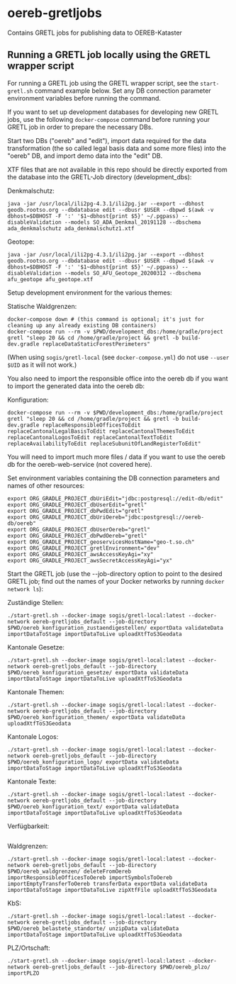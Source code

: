 # oereb-gretljobs

Contains GRETL jobs for publishing data to OEREB-Kataster

## Running a GRETL job locally using the GRETL wrapper script

For running a GRETL job using the GRETL wrapper script, see the `start-gretl.sh` command example below. Set any DB connection parameter environment variables before running the command.

If you want to set up development databases for developing new GRETL jobs, use the following `docker-compose` command before running your GRETL job in order to prepare the necessary DBs.

Start two DBs ("oereb" and "edit"), import data required for the data transformation (the so called legal basis data and some more files) into the "oereb" DB, and import demo data into the "edit" DB.

XTF files that are not available in this repo should be directly exported from the database into the GRETL-Job directory (development_dbs):

Denkmalschutz:
```
java -jar /usr/local/ili2pg-4.3.1/ili2pg.jar --export --dbhost geodb.rootso.org --dbdatabase edit --dbusr $USER --dbpwd $(awk -v dbhost=$DBHOST -F ':' '$1~dbhost{print $5}' ~/.pgpass) --disableValidation --models SO_ADA_Denkmal_20191128 --dbschema ada_denkmalschutz ada_denkmalschutz1.xtf
```

Geotope:
```
java -jar /usr/local/ili2pg-4.3.1/ili2pg.jar --export --dbhost geodb.rootso.org --dbdatabase edit --dbusr $USER --dbpwd $(awk -v dbhost=$DBHOST -F ':' '$1~dbhost{print $5}' ~/.pgpass) --disableValidation --models SO_AFU_Geotope_20200312 --dbschema afu_geotope afu_geotope.xtf
```

Setup development environment for the various themes:

Statische Waldgrenzen:
``` 
docker-compose down # (this command is optional; it's just for cleaning up any already existing DB containers)
docker-compose run --rm -v $PWD/development_dbs:/home/gradle/project gretl "sleep 20 && cd /home/gradle/project && gretl -b build-dev.gradle replaceDataStaticForestPerimeters"
```

(When using `sogis/gretl-local` (see `docker-compose.yml`) do not use `--user $UID` as it will not work.)

You also need to import the responsible office into the oereb db if you want to import the generated data into the oereb db:

Konfiguration:
```
docker-compose run --rm -v $PWD/development_dbs:/home/gradle/project gretl "sleep 20 && cd /home/gradle/project && gretl -b build-dev.gradle replaceResponsibleOfficesToEdit replaceCantonalLegalBasisToEdit replaceCantonalThemesToEdit replaceCantonalLogosToEdit replaceCantonalTextToEdit replaceAvailabilityToEdit replaceSubunitOfLandRegisterToEdit"
```

You will need to import much more files / data if you want to use the oereb db for the oereb-web-service (not covered here).

Set environment variables containing the DB connection parameters and names of other resources:
```
export ORG_GRADLE_PROJECT_dbUriEdit="jdbc:postgresql://edit-db/edit"
export ORG_GRADLE_PROJECT_dbUserEdit="gretl"
export ORG_GRADLE_PROJECT_dbPwdEdit="gretl"
export ORG_GRADLE_PROJECT_dbUriOereb="jdbc:postgresql://oereb-db/oereb"
export ORG_GRADLE_PROJECT_dbUserOereb="gretl"
export ORG_GRADLE_PROJECT_dbPwdOereb="gretl"
export ORG_GRADLE_PROJECT_geoservicesHostName="geo-t.so.ch"
export ORG_GRADLE_PROJECT_gretlEnvironment="dev"
export ORG_GRADLE_PROJECT_awsAccessKeyAgi="xy"
export ORG_GRADLE_PROJECT_awsSecretAccessKeyAgi="yx"
```

Start the GRETL job (use the --job-directory option to point to the desired GRETL job; find out the names of your Docker networks by running `docker network ls`):

Zuständige Stellen:
```
./start-gretl.sh --docker-image sogis/gretl-local:latest --docker-network oereb-gretljobs_default --job-directory $PWD/oereb_konfiguration_zustaendigestellen/ exportData validateData importDataToStage importDataToLive uploadXtfToS3Geodata
```

Kantonale Gesetze:
```
./start-gretl.sh --docker-image sogis/gretl-local:latest --docker-network oereb-gretljobs_default --job-directory $PWD/oereb_konfiguration_gesetze/ exportData validateData importDataToStage importDataToLive uploadXtfToS3Geodata
```

Kantonale Themen:
```
./start-gretl.sh --docker-image sogis/gretl-local:latest --docker-network oereb-gretljobs_default --job-directory $PWD/oereb_konfiguration_themen/ exportData validateData uploadXtfToS3Geodata
```

Kantonale Logos:
```
./start-gretl.sh --docker-image sogis/gretl-local:latest --docker-network oereb-gretljobs_default --job-directory $PWD/oereb_konfiguration_logo/ exportData validateData importDataToStage importDataToLive uploadXtfToS3Geodata
```

Kantonale Texte:
```
./start-gretl.sh --docker-image sogis/gretl-local:latest --docker-network oereb-gretljobs_default --job-directory $PWD/oereb_konfiguration_text/ exportData validateData importDataToStage importDataToLive uploadXtfToS3Geodata
```

Verfügbarkeit:
```

```


Waldgrenzen:
```
./start-gretl.sh --docker-image sogis/gretl-local:latest --docker-network oereb-gretljobs_default --job-directory $PWD/oereb_waldgrenzen/ deleteFromOereb importResponsibleOfficesToOereb importSymbolsToOereb importEmptyTransferToOereb transferData exportData validateData importDataToStage importDataToLive zipXtfFile uploadXtfToS3Geodata
```

KbS:
```
./start-gretl.sh --docker-image sogis/gretl-local:latest --docker-network oereb-gretljobs_default --job-directory $PWD/oereb_belastete_standorte/ unzipData validateData importDataToStage importDataToLive uploadXtfToS3Geodata
```

PLZ/Ortschaft:
```
./start-gretl.sh --docker-image sogis/gretl-local:latest --docker-network oereb-gretljobs_default --job-directory $PWD/oereb_plzo/ importPLZO
```